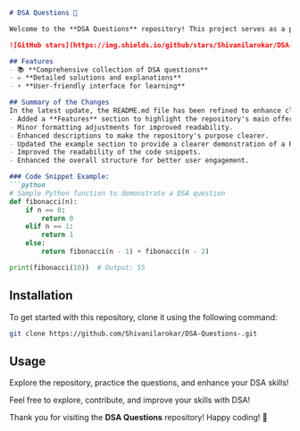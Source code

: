 ```markdown
# DSA Questions 🚀

Welcome to the **DSA Questions** repository! This project serves as a platform for developers and learners to practice and enhance their skills in Data Structures and Algorithms (DSA). This repository is designed to help you improve your understanding of various data structures and algorithms through a collection of questions and solutions.

![GitHub stars](https://img.shields.io/github/stars/Shivanilarokar/DSA-Questions-?style=social) ![Forks](https://img.shields.io/github/forks/Shivanilarokar/DSA-Questions-?style=social)

## Features
- 📚 **Comprehensive collection of DSA questions**
- ✍️ **Detailed solutions and explanations**
- ⚡ **User-friendly interface for learning**

## Summary of the Changes
In the latest update, the README.md file has been refined to enhance clarity and usability:
- Added a **Features** section to highlight the repository's main offerings.
- Minor formatting adjustments for improved readability.
- Enhanced descriptions to make the repository's purpose clearer.
- Updated the example section to provide a clearer demonstration of a Python function calculating Fibonacci numbers.
- Improved the readability of the code snippets.
- Enhanced the overall structure for better user engagement.

### Code Snippet Example:
```python
# Sample Python function to demonstrate a DSA question
def fibonacci(n):
    if n == 0:
        return 0
    elif n == 1:
        return 1
    else:
        return fibonacci(n - 1) + fibonacci(n - 2)

print(fibonacci(10))  # Output: 55
```

## Installation
To get started with this repository, clone it using the following command:

```bash
git clone https://github.com/Shivanilarokar/DSA-Questions-.git
```

## Usage
Explore the repository, practice the questions, and enhance your DSA skills! 

Feel free to explore, contribute, and improve your skills with DSA!

Thank you for visiting the **DSA Questions** repository! Happy coding! 🎉
```